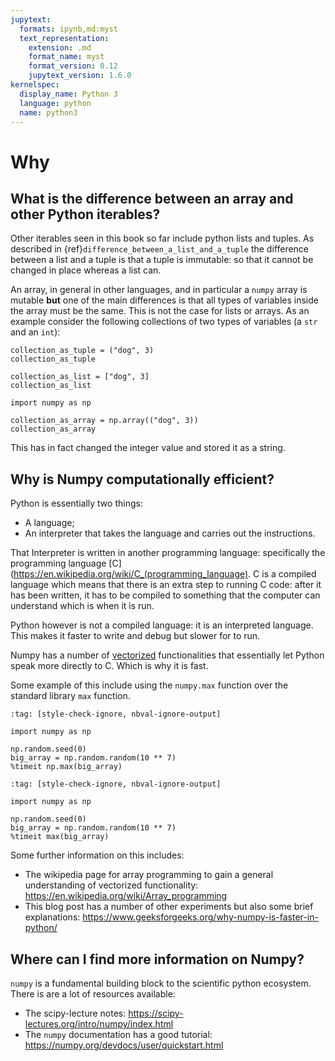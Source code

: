 ```yaml
---
jupytext:
  formats: ipynb,md:myst
  text_representation:
    extension: .md
    format_name: myst
    format_version: 0.12
    jupytext_version: 1.6.0
kernelspec:
  display_name: Python 3
  language: python
  name: python3
---
```


# Why

## What is the difference between an array and other Python iterables?

Other iterables seen in this book so far include python lists and tuples. As
described in
{ref}`difference_between_a_list_and_a_tuple`
the difference between a list and a tuple is that a tuple is immutable: so that
it cannot be changed in place whereas a list can.

An array, in general in other languages, and in particular a `numpy` array is
mutable **but** one of the main differences is that all types of variables
inside the array must be the same. This is not the case for lists or arrays. As
an example consider the following collections of two types of variables (a `str`
and an `int`):

```{code-cell} ipython3
collection_as_tuple = ("dog", 3)
collection_as_tuple
```

```{code-cell} ipython3
collection_as_list = ["dog", 3]
collection_as_list
```

```{code-cell} ipython3
import numpy as np

collection_as_array = np.array(("dog", 3))
collection_as_array
```

This has in fact changed the integer value and stored it as a string.

## Why is Numpy computationally efficient?

Python is essentially two things:

- A language;
- An interpreter that takes the language and carries out the instructions.

That Interpreter is written in another programming language: specifically the
programming language [C](https://en.wikipedia.org/wiki/C_(programming_language).
C is a compiled language which means that there is an extra step to running C
code: after it has been written, it has to be compiled to something that the
computer can understand which is when it is run.

Python however is not a compiled language: it is an interpreted language. This
makes it faster to write and debug but slower for to run.

Numpy has a number of
[vectorized](https://en.wikipedia.org/wiki/Array_programming) functionalities
that essentially let Python speak more directly to C. Which is why it is fast.

Some example of this include using the `numpy.max` function over the standard
library `max` function.

```{code-cell} ipython3
:tag: [style-check-ignore, nbval-ignore-output]

import numpy as np

np.random.seed(0)
big_array = np.random.random(10 ** 7)
%timeit np.max(big_array)
```

```{code-cell} ipython3
:tag: [style-check-ignore, nbval-ignore-output]

import numpy as np

np.random.seed(0)
big_array = np.random.random(10 ** 7)
%timeit max(big_array)
```

Some further information on this includes:

- The wikipedia page for array programming to gain a general understanding of
  vectorized functionality: <https://en.wikipedia.org/wiki/Array_programming>
- This blog post has a number of other experiments but also some brief
  explanations: <https://www.geeksforgeeks.org/why-numpy-is-faster-in-python/>

## Where can I find more information on Numpy?

`numpy` is a fundamental building block to the scientific python ecosystem. There
is are a lot of resources available:

- The scipy-lecture notes: <https://scipy-lectures.org/intro/numpy/index.html>
- The `numpy` documentation has a good tutorial:
  <https://numpy.org/devdocs/user/quickstart.html>
